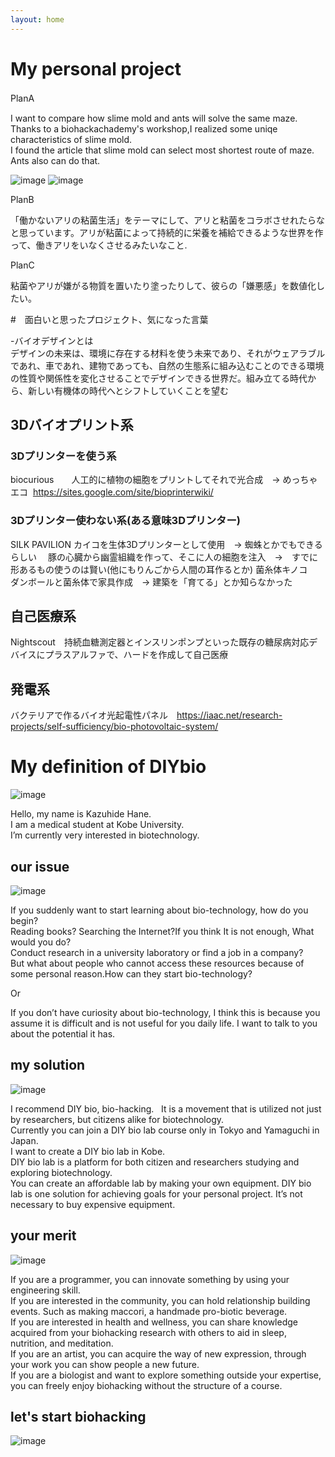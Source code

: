 ```yaml
---
layout: home
---
```


# My personal project

PlanA 　

I want to compare how slime mold and ants will solve the same maze.  
Thanks to a biohackachademy's workshop,I realized some uniqe characteristics of slime mold.  
I found the article that slime mold can select most shortest route of maze. Ants also can do that.  

![image](https://user-images.githubusercontent.com/29623255/36946234-1adc5ca0-1ffd-11e8-9ca9-d5c896a43d5c.png)
![image](https://user-images.githubusercontent.com/29623255/36946245-3f96152c-1ffd-11e8-8a89-29ab858a7412.png)

PlanB  

「働かないアリの粘菌生活」をテーマにして、アリと粘菌をコラボさせれたらなと思っています。アリが粘菌によって持続的に栄養を補給できるような世界を作って、働きアリをいなくさせるみたいなこと.

PlanC  

粘菌やアリが嫌がる物質を置いたり塗ったりして、彼らの「嫌悪感」を数値化したい。

#　面白いと思ったプロジェクト、気になった言葉

-バイオデザインとは  
デザインの未来は、環境に存在する材料を使う未来であり、それがウェアラブルであれ、車であれ、建物であっても、自然の生態系に組み込むことのできる環境の性質や関係性を変化させることでデザインできる世界だ。組み立てる時代から、新しい有機体の時代へとシフトしていくことを望む

## 3Dバイオプリント系
### 3Dプリンターを使う系
 biocurious　　人工的に植物の細胞をプリントしてそれで光合成　-> めっちゃエコ  https://sites.google.com/site/bioprinterwiki/
### 3Dプリンター使わない系(ある意味3Dプリンター)
 SILK PAVILION カイコを生体3Dプリンターとして使用　→ 蜘蛛とかでもできるらしい　
 豚の心臓から幽霊組織を作って、そこに人の細胞を注入　→　すでに形あるもの使うのは賢い(他にもりんごから人間の耳作るとか)
 菌糸体キノコ　　ダンボールと菌糸体で家具作成　→ 建築を「育てる」とか知らなかった

## 自己医療系
 Nightscout　持続血糖測定器とインスリンポンプといった既存の糖尿病対応デバイスにプラスアルファで、ハードを作成して自己医療

## 発電系
バクテリアで作るバイオ光起電性パネル　https://iaac.net/research-projects/self-sufficiency/bio-photovoltaic-system/

# My definition of DIYbio

![image](https://user-images.githubusercontent.com/29623255/36112159-12258708-106c-11e8-8ab3-006a9d11d9c1.png)

Hello, my name is Kazuhide Hane.   
I am a medical student at Kobe University.  
I’m currently very interested in biotechnology.  

## our issue

![image](https://user-images.githubusercontent.com/29623255/36112187-2b198a34-106c-11e8-97d3-58cbc1768836.png)

If you suddenly want to start learning about bio-technology, how do you begin?  
Reading books? Searching the Internet?If you think It is not enough, What would you do?  
Conduct research in a university laboratory or find a job in a company?  
But  what about people who cannot access these resources because of some personal reason.How can they start bio-technology? 

Or  

If you don’t have curiosity about bio-technology, I think this is because you assume it is difficult and is not useful for you daily life. I want to talk to you about the  potential it has.  

## my solution

![image](https://user-images.githubusercontent.com/29623255/36112224-432ed3c2-106c-11e8-8adc-6b1d80a1ed46.png)

I recommend DIY bio, bio-hacking.  
It is a movement that is utilized not just by researchers, but citizens alike for biotechnology.  
Currently you can join a DIY bio lab course only in Tokyo and Yamaguchi in Japan.  
I want to create a DIY bio lab in Kobe.  
DIY bio lab is a platform for both citizen and researchers studying and exploring biotechnology.  
You can create an affordable lab by making your own equipment. DIY bio lab is one solution for achieving goals for your personal project. It’s not necessary to buy expensive equipment.  

## your merit

![image](https://user-images.githubusercontent.com/29623255/36112256-656fe322-106c-11e8-8bff-3b712d0d75b4.png)

If you are a programmer, you can innovate something by using your engineering skill.    
If you are interested in the community, you can hold relationship building events. Such as making maccori, a handmade pro-biotic beverage.  
If you are interested in health and wellness, you can share knowledge acquired from your biohacking research with others to aid in sleep, nutrition, and meditation.  
If you are an artist, you can acquire the way of new expression, through your work you can show people a new future.  
If you are a biologist and want to explore something outside your expertise, you can freely enjoy biohacking without the structure of a course.  

## let's start biohacking

![image](https://user-images.githubusercontent.com/29623255/36112275-7ac19b8a-106c-11e8-814d-fb829ab7fb41.png)

